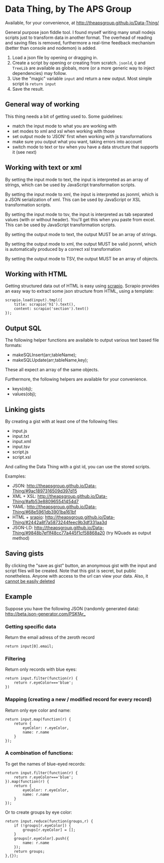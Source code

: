 Data Thing, by The APS Group
==========

Available, for your convenience, at <http://theapsgroup.github.io/Data-Thing/>

General purpose json fiddle tool. I found myself writing many small nodejs scripts just to transform data in another format. The overhead of reading and saving files is removed, furthermore a real-time feedback mechanism (better than console and nodemon) is added.

1. Load a json file by opening or dragging in.
2. Create a script by opening or creating from scratch. `jsonld`, `Q` and `TreeLib` are available as globals, more (or a more generic way to inject dependencies) may follow.
3. Use the "magic" variable `input` and return a new output. Most simple script is `return input`
4. Save the result.

General way of working
------------

This thing needs a bit of getting used to. Some guidelines:

- match the input mode to what you are working with
- set modes to xml and xsl when working with those
- set output mode to 'JSON' first when working with js transformations
- make sure you output what you want, taking errors into account
- switch mode to text or tsv when you have a data structure that supports it (see next)

Working with text or xml
-------------

By setting the input mode to text, the input is interpreted as an array of strings, which can be used by JavaScript transformation scripts.

By setting the input mode to xml, the input is interpreted as jsonml, which is a JSON serialization of xml. This can be used by JavaScript or XSL transformation scripts.

By setting the input mode to tsv, the input is interpreted as tab separated values (with or without header). You'll get this when you paste from excel. This can be used by JavaScript transformation scripts.

By setting the output mode to text, the output MUST be an array of strings.

By setting the output mode to xml, the output MUST be valid jsonml, which is automatically produced by a correct xsl transformation

By setting the output mode to TSV, the output MUST be an array of objects.

Working with HTML
--------

Getting structured data out of HTML is easy using [scrapio](https://github.com/rikkertkoppes/scrapio). Scrapio provides an easy way to extract some json structure from HTML, using a template:

    scrapio.load(input).tmpl({
        title: scrapio('h1').text(),
        content: scrapio('section').text()
    });

Output SQL
-----------

The following helper functions are available to output various text based file formats:

- makeSQLInsert(arr,tableName);
- makeSQLUpdate(arr,tableName,key);

These all expect an array of the same objects.

Furthermore, the following helpers are available for your convenience.

- keys(obj);
- values(obj);

Linking gists
-----------

By creating a gist with at least one of the following files:

- input.js
- input.txt
- input.xml
- input.tsv
- script.js
- script.xsl

And calling the Data Thing with a gist id, you can use the stored scripts.

Examples:

- JSON: <http://theapsgroup.github.io/Data-Thing/#9ac1897316509d397d15>
- XML + XSL: <http://theapsgroup.github.io/Data-Thing/#afb53e880965541454d7>
- YAML: <http://theapsgroup.github.io/Data-Thing/#68e5961db3901ba161bf>
- HTML + [srapio](https://github.com/rikkertkoppes/scrapio): <http://theapsgroup.github.io/Data-Thing/#2442a8f7a5873244feec9b3df331aa3d>
- JSON-LD: <http://theapsgroup.github.io/Data-Thing/#9848b7ef1f48cc77a445f1cf58868a20> (try NQuads as output method)

Saving gists
----------

By clicking the "save as gist" button, an anonymous gist with the input and script files will be created. Note that this gist is secret, but public nonetheless. Anyone with access to the url can view your data. Also, it [cannot be easily deleted](https://help.github.com/articles/deleting-an-anonymous-gist/)

Example
---------

Suppose you have the following JSON (randomly generated data): <http://beta.json-generator.com/PSKfAr_>

### Getting specific data

Return the email adress of the zeroth record

    return input[0].email;

### Filtering

Return only records with blue eyes:

    return input.filter(function(r) {
        return r.eyeColor==='blue';
    })

### Mapping (creating a new / modified record for every record)

Return only eye color and name:

    return input.map(function(r) {
        return {
            eyeColor: r.eyeColor,
            name: r.name
        }
    });

### A combination of functions:

To get the names of blue-eyed records:

    return input.filter(function(r) {
        return r.eyeColor==='blue';
    }).map(function(r) {
        return {
            eyeColor: r.eyeColor,
            name: r.name
        }
    });

Or to create groups by eye color:

    return input.reduce(function(groups,r) {
        if (!groups[r.eyeColor]) {
            groups[r.eyeColor] = [];
        }
        groups[r.eyeColor].push({
            name: r.name
        });
        return groups;
    },{});
